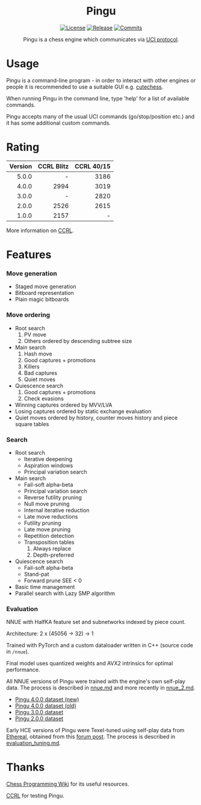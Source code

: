 <div align="center">

  # Pingu

  [![License][license-badge]][license-link]
  [![Release][release-badge]][release-link]
  [![Commits][commits-badge]][commits-link]

Pingu is a chess engine which communicates via [UCI protocol](https://gist.github.com/DOBRO/2592c6dad754ba67e6dcaec8c90165bf).

</div>

# Usage

Pingu is a command-line program - in order to interact with other engines or people it is recommended to use a suitable GUI e.g. [cutechess](https://github.com/cutechess/cutechess).

When running Pingu in the command line, type 'help' for a list of available commands.

Pingu accepts many of the usual UCI commands (go/stop/position etc.) and it has some additional custom commands.

# Rating

| Version | CCRL Blitz | CCRL 40/15 |
| ------: | ---------: | ---------: |
| 5.0.0   | -          | 3186       |
| 4.0.0   | 2994       | 3019       |
| 3.0.0   | -          | 2820       |
| 2.0.0   | 2526       | 2615       |
| 1.0.0   | 2157       | -          |

More information on [CCRL](https://www.computerchess.org.uk/ccrl/).

# Features

### Move generation

- Staged move generation
- Bitboard representation
- Plain magic bitboards

### Move ordering

- Root search
  1. PV move
  2. Others ordered by descending subtree size
- Main search
  1. Hash move
  2. Good captures + promotions
  3. Killers
  4. Bad captures
  5. Quiet moves
- Quiescence search
  1. Good captures + promotions
  2. Check evasions
- Winning captures ordered by MVV/LVA
- Losing captures ordered by static exchange evaluation
- Quiet moves ordered by history, counter moves history and piece square tables

### Search

- Root search
  - Iterative deepening
  - Aspiration windows
  - Principal variation search
- Main search
  - Fail-soft alpha-beta
  - Principal variation search
  - Reverse futility pruning
  - Null move pruning
  - Internal iterative reduction
  - Late move reductions
  - Futility pruning
  - Late move pruning
  - Repetition detection
  - Transposition tables
    1. Always replace
    2. Depth-preferred
- Quiescence search
  - Fail-soft alpha-beta
  - Stand-pat
  - Forward prune SEE < 0
- Basic time management
- Parallel search with Lazy SMP algorithm

### Evaluation

NNUE with HalfKA feature set and subnetworks indexed by piece count.

Architecture: 2 x (45056 -> 32) -> 1

Trained with PyTorch and a custom dataloader written in C++ (source code in `/nnue`).

Final model uses quantized weights and AVX2 intrinsics for optimal performance.

All NNUE versions of Pingu were trained with the engine's own self-play data.
The process is described in [nnue.md](/docs/nnue.md) and more recently in [nnue_2.md](/docs/nnue_2.md).

- [Pingu 4.0.0 dataset (new)](https://huggingface.co/datasets/WillChing01/pingu_4)
- [Pingu 4.0.0 dataset (old)](https://huggingface.co/datasets/WillChing01/pingu)
- [Pingu 3.0.0 dataset](https://www.kaggle.com/datasets/williamching/pingu-3-0-0-self-play-data)
- [Pingu 2.0.0 dataset](https://www.kaggle.com/datasets/williamching/pingu-2-0-0-dataset)

Early HCE versions of Pingu were Texel-tuned using self-play data from [Ethereal](https://github.com/AndyGrant/Ethereal), obtained from this [forum post](https://talkchess.com/forum3/viewtopic.php?f=7&t=77502).
The process is described in [evaluation_tuning.md](/docs/evaluation_tuning.md).

# Thanks

[Chess Programming Wiki](https://www.chessprogramming.org) for its useful resources.

[CCRL](https://www.computerchess.org.uk/ccrl/) for testing Pingu.

[commits-badge]:https://img.shields.io/github/commits-since/WillChing01/Pingu/latest?style=for-the-badge
[commits-link]:https://github.com/WillChing01/Pingu/commits/master
[release-badge]:https://img.shields.io/github/v/release/WillChing01/Pingu?style=for-the-badge&label=official%20release
[release-link]:https://github.com/WillChing01/Pingu/releases/latest
[license-badge]:https://img.shields.io/github/license/WillChing01/Pingu?style=for-the-badge&label=license&color=success
[license-link]:https://github.com/WillChing01/Pingu/blob/master/LICENSE
